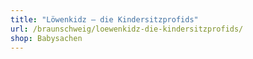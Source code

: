 ```yaml
---
title: "Löwenkidz – die Kindersitzprofids"
url: /braunschweig/loewenkidz-die-kindersitzprofids/
shop: Babysachen
---
```

